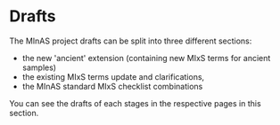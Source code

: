 # Drafts

The MInAS project drafts can be split into three different sections:

- the new 'ancient' extension (containing new MIxS terms for ancient samples)
- the existing MIxS terms update and clarifications,
- the MInAS standard MIxS checklist combinations

You can see the drafts of each stages in the respective pages in this section.